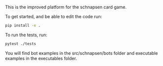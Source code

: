 
This is the improved platform for the schnapsen card game.



To get started, and be able to edit the code run:

```bash
pip install -e .
```

To run the tests, run:

```sh
pytest ./tests
```

You will find bot examples in the src/schnapsen/bots folder and executable examples in the executables folder.

